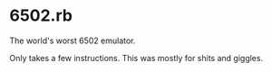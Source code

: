 # 6502.rb

The world's worst 6502 emulator.

Only takes a few instructions. This was mostly for shits and giggles.
